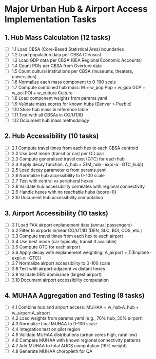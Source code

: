 # Major Urban Hub & Airport Access Implementation Tasks

## 1. Hub Mass Calculation (12 tasks)

- [ ] 1.1 Load CBSA (Core-Based Statistical Area) boundaries
- [ ] 1.2 Load population data per CBSA (Census)
- [ ] 1.3 Load GDP data per CBSA (BEA Regional Economic Accounts)
- [ ] 1.4 Count POIs per CBSA from Overture data
- [ ] 1.5 Count cultural institutions per CBSA (museums, theaters, universities)
- [ ] 1.6 Normalize each mass component to 0-100 scale
- [ ] 1.7 Compute combined hub mass: M = w_pop·Pop + w_gdp·GDP + w_poi·POI + w_culture·Culture
- [ ] 1.8 Load component weights from params.yaml
- [ ] 1.9 Validate mass scores for known hubs (Denver > Pueblo)
- [ ] 1.10 Store hub mass in reference table
- [ ] 1.11 Test with all CBSAs in CO/UT/ID
- [ ] 1.12 Document hub mass methodology

## 2. Hub Accessibility (10 tasks)

- [ ] 2.1 Compute travel times from each hex to each CBSA centroid
- [ ] 2.2 Use best mode (transit or car) per OD pair
- [ ] 2.3 Compute generalized travel cost (GTC) for each hub
- [ ] 2.4 Apply decay function: A_hub = Σ(M_hub · exp(-α · GTC_hub))
- [ ] 2.5 Load decay parameter α from params.yaml
- [ ] 2.6 Normalize hub accessibility to 0-100 scale
- [ ] 2.7 Test with central vs peripheral hexes
- [ ] 2.8 Validate hub accessibility correlates with regional connectivity
- [ ] 2.9 Handle hexes with no reachable hubs (score=0)
- [ ] 2.10 Document hub accessibility computation

## 3. Airport Accessibility (10 tasks)

- [ ] 3.1 Load FAA airport enplanement data (annual passengers)
- [ ] 3.2 Filter to airports in/near CO/UT/ID (DEN, SLC, BOI, COS, etc.)
- [ ] 3.3 Compute travel times from each hex to each airport
- [ ] 3.4 Use best mode (car typically; transit if available)
- [ ] 3.5 Compute GTC for each airport
- [ ] 3.6 Apply decay with enplanement weighting: A_airport = Σ(Enplane · exp(-α · GTC))
- [ ] 3.7 Normalize airport accessibility to 0-100 scale
- [ ] 3.8 Test with airport-adjacent vs distant hexes
- [ ] 3.9 Validate DEN dominance (largest airport)
- [ ] 3.10 Document airport accessibility computation

## 4. MUHAA Aggregation and Testing (8 tasks)

- [ ] 4.1 Combine hub and airport access: MUHAA = w_hub·A_hub + w_airport·A_airport
- [ ] 4.2 Load weights from params.yaml (e.g., 70% hub, 30% airport)
- [ ] 4.3 Normalize final MUHAA to 0-100 scale
- [ ] 4.4 Integration test on pilot region
- [ ] 4.5 Validate MUHAA distributions (urban cores high, rural low)
- [ ] 4.6 Compare MUHAA with known regional connectivity patterns
- [ ] 4.7 Add MUHAA to total AUCS computation (16% weight)
- [ ] 4.8 Generate MUHAA choropleth for QA
